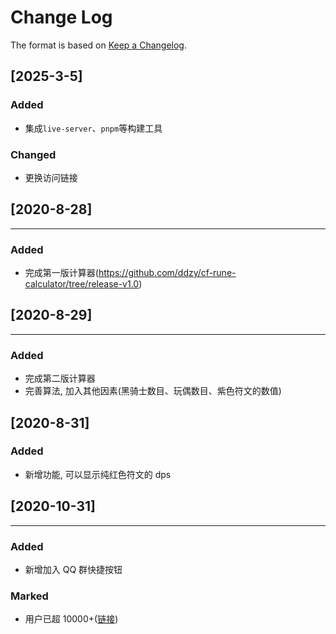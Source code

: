 # Change Log

The format is based on [Keep a Changelog](http://keepachangelog.com/).

## [2025-3-5]

### Added

- 集成`live-server`、`pnpm`等构建工具

### Changed

- 更换访问链接

## [2020-8-28]

------

### Added

- 完成第一版计算器(https://github.com/ddzy/cf-rune-calculator/tree/release-v1.0)

## [2020-8-29]

------

### Added

- 完成第二版计算器
- 完善算法, 加入其他因素(黑骑士数目、玩偶数目、紫色符文的数值)

## [2020-8-31]

### Added

- 新增功能, 可以显示纯红色符文的 dps

## [2020-10-31]

------

### Added

- 新增加入 QQ 群快捷按钮

### Marked

- 用户已超 10000+([链接](./src/images/mark-1.png))